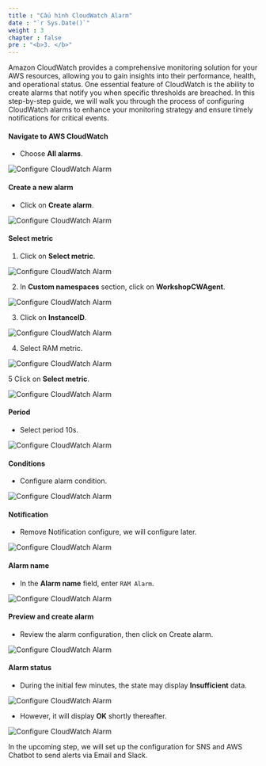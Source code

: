 ```yaml
---
title : "Cấu hình CloudWatch Alarm"
date : "`r Sys.Date()`"
weight : 3
chapter : false
pre : "<b>3. </b>"
---
```


Amazon CloudWatch provides a comprehensive monitoring solution for your AWS resources, allowing you to gain insights into their performance, health, and operational status. One essential feature of CloudWatch is the ability to create alarms that notify you when specific thresholds are breached. In this step-by-step guide, we will walk you through the process of configuring CloudWatch alarms to enhance your monitoring strategy and ensure timely notifications for critical events.

#### Navigate to AWS CloudWatch
- Choose **All alarms**.

![Configure CloudWatch Alarm](/images/3-configure-cw-alarm/001-configure-cw-alarm.png)

#### Create a new alarm

- Click on **Create alarm**.

![Configure CloudWatch Alarm](/images/3-configure-cw-alarm/002-configure-cw-alarm.png)

#### Select metric

1. Click on **Select metric**.

![Configure CloudWatch Alarm](/images/3-configure-cw-alarm/003-configure-cw-alarm.png)

2. In **Custom namespaces** section, click on **WorkshopCWAgent**.

![Configure CloudWatch Alarm](/images/3-configure-cw-alarm/004-configure-cw-alarm.png)

3. Click on **InstanceID**.

![Configure CloudWatch Alarm](/images/3-configure-cw-alarm/005-configure-cw-alarm.png)

4. Select RAM metric.

![Configure CloudWatch Alarm](/images/3-configure-cw-alarm/006-configure-cw-alarm.png)

5 Click on **Select metric**.

![Configure CloudWatch Alarm](/images/3-configure-cw-alarm/007-configure-cw-alarm.png)

#### Period

- Select period 10s.

![Configure CloudWatch Alarm](/images/3-configure-cw-alarm/008-configure-cw-alarm.png)

#### Conditions

- Configure alarm condition.

![Configure CloudWatch Alarm](/images/3-configure-cw-alarm/009-configure-cw-alarm.png)

#### Notification

- Remove Notification configure, we will configure later.

![Configure CloudWatch Alarm](/images/3-configure-cw-alarm/010-configure-cw-alarm.png)

#### Alarm name

- In the **Alarm name** field, enter `RAM Alarm`.

![Configure CloudWatch Alarm](/images/3-configure-cw-alarm/011-configure-cw-alarm.png)

#### Preview and create alarm

- Review the alarm configuration, then click on Create alarm.

![Configure CloudWatch Alarm](/images/3-configure-cw-alarm/012-configure-cw-alarm.png)

#### Alarm status

- During the initial few minutes, the state may display **Insufficient** data.

![Configure CloudWatch Alarm](/images/3-configure-cw-alarm/013-configure-cw-alarm.png)

- However, it will display **OK** shortly thereafter.

![Configure CloudWatch Alarm](/images/3-configure-cw-alarm/014-configure-cw-alarm.png)

In the upcoming step, we will set up the configuration for SNS and AWS Chatbot to send alerts via Email and Slack.